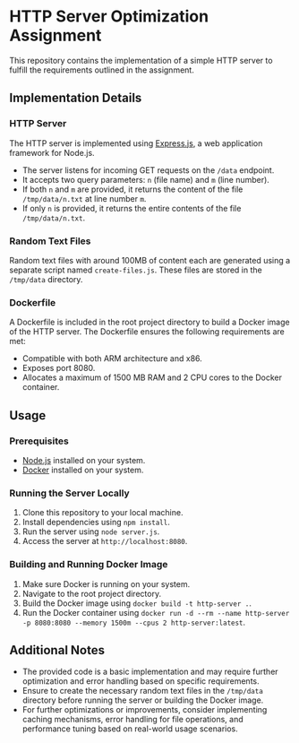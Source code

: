 # HTTP Server Optimization Assignment

This repository contains the implementation of a simple HTTP server to fulfill the requirements outlined in the assignment.

## Implementation Details

### HTTP Server

The HTTP server is implemented using [Express.js](https://expressjs.com/), a web application framework for Node.js.

- The server listens for incoming GET requests on the `/data` endpoint.
- It accepts two query parameters: `n` (file name) and `m` (line number).
- If both `n` and `m` are provided, it returns the content of the file `/tmp/data/n.txt` at line number `m`.
- If only `n` is provided, it returns the entire contents of the file `/tmp/data/n.txt`.

### Random Text Files

Random text files with around 100MB of content each are generated using a separate script named `create-files.js`. These files are stored in the `/tmp/data` directory.

### Dockerfile

A Dockerfile is included in the root project directory to build a Docker image of the HTTP server. The Dockerfile ensures the following requirements are met:

- Compatible with both ARM architecture and x86.
- Exposes port 8080.
- Allocates a maximum of 1500 MB RAM and 2 CPU cores to the Docker container.

## Usage

### Prerequisites

- [Node.js](https://nodejs.org/) installed on your system.
- [Docker](https://www.docker.com/) installed on your system.

### Running the Server Locally

1. Clone this repository to your local machine.
2. Install dependencies using `npm install`.
3. Run the server using `node server.js`.
4. Access the server at `http://localhost:8080`.

### Building and Running Docker Image

1. Make sure Docker is running on your system.
2. Navigate to the root project directory.
3. Build the Docker image using `docker build -t http-server .`.
4. Run the Docker container using `docker run -d --rm --name http-server -p 8080:8080 --memory 1500m --cpus 2 http-server:latest`.

## Additional Notes

- The provided code is a basic implementation and may require further optimization and error handling based on specific requirements.
- Ensure to create the necessary random text files in the `/tmp/data` directory before running the server or building the Docker image.
- For further optimizations or improvements, consider implementing caching mechanisms, error handling for file operations, and performance tuning based on real-world usage scenarios.
